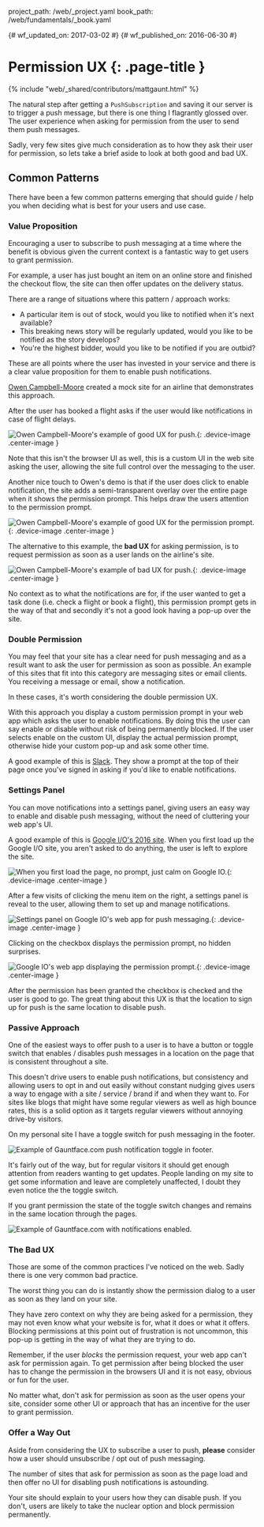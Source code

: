 project_path: /web/_project.yaml
book_path: /web/fundamentals/_book.yaml

{# wf_updated_on: 2017-03-02 #}
{# wf_published_on: 2016-06-30 #}

# Permission UX {: .page-title }

{% include "web/_shared/contributors/mattgaunt.html" %}



The natural step after getting a `PushSubscription` and saving it our server is to trigger a
 push message, but there is one thing I flagrantly glossed over. The user experience when
 asking for permission from the user to send them push messages.

Sadly, very few sites give much consideration as to how they ask their user for permission, so
 lets take a brief aside to look at both good and bad UX.

## Common Patterns

There have been a few common patterns emerging that should guide / help you when deciding what
 is best for your users and use case.

### Value Proposition

Encouraging a user to subscribe to push messaging at a time where the benefit
is obvious given the current context is a fantastic way to get users to grant
permission.

For example, a user has just bought an item on an online store and finished the checkout flow,
 the site can then offer updates on the delivery status.

There are a range of situations where this pattern / approach works:
- A particular item is out of stock, would you like to notified when it's next available?
- This breaking news story will be regularly updated, would you like to be notified as the
 story develops?
- You're the highest bidder, would you like to be notified if you are outbid?

These are all points where the user has invested in your service and there
is a clear value proposition for them to enable push notifications.

[Owen Campbell-Moore](https://twitter.com/owencm) created a mock site for an airline that
 demonstrates this approach.

After the user has booked a flight asks if the user would like notifications in case of flight
 delays.

![Owen Campbell-Moore's example of good UX for
 push.](./images/ux-examples/owen/owen-good-example.png){: .device-image .center-image }

Note that this isn't the browser UI as well, this is a custom UI in the web site asking the
 user, allowing the site full control over the messaging to the user.

Another nice touch to Owen's demo is that if the user does click to enable notification, the
 site adds a semi-transparent overlay over the entire page when it shows the permission prompt.
 This helps draw the users attention to the permission prompt.

![Owen Campbell-Moore's example of good UX for the permission
 prompt.](./images/ux-examples/owen/owen-permission-prompt.png){: .device-image .center-image }

The alternative to this example, the **bad UX** for asking permission, is to  request
 permission as soon as a user lands on the airline's site.

![Owen Campbell-Moore's example of bad UX for
 push.](./images/ux-examples/owen/owen-bad-ux.png){: .device-image .center-image }

No context as to what the notifications are for, if the user wanted to get a task done (i.e.
 check a flight or book a flight), this permission prompt gets in the way of that and secondly
 it's not a good look having a pop-up over the site.

### Double Permission

You may feel that your site has a clear need for push messaging and as a result want to ask the
 user for permission as soon as possible. An example of this sites that fit into this category
 are messaging sites or email clients. You receiving a message or email, show a notification.

In these cases, it's worth considering the double permission UX.

With this approach you display a custom permission prompt in your web app which asks the user
 to enable notifications. By doing this the user can say enable or disable without risk of
 being permanently blocked. If the user selects enable on the custom UI, display the actual
 permission prompt, otherwise hide your custom pop-up and ask some other time.

A good example of this is [Slack](https://slack.com/). They show a prompt at
the top of their page once you've signed in asking if you'd like to enable notifications.



### Settings Panel

You can move notifications into a settings panel, giving users an easy way
to enable and disable push messaging, without the need of cluttering your
web app's UI.

A good example of this is [Google I/O's 2016 site](https://events.google.com/io2016/). When you
 first load up the Google I/O site, you aren't asked to do anything,
the user is left to explore the site.

![When you first load the page, no prompt, just calm on Google
 IO.](./images/ux-examples/google-io/google-io-first-load.png){: .device-image .center-image }

After a few visits of clicking the menu item on the right, a settings panel is reveal to the
 user, allowing them to set up and manage notifications.

![Settings panel on Google IO's web app for push
 messaging.](./images/ux-examples/google-io/google-io-settings-panel.png){: .device-image
 .center-image }

Clicking on the checkbox displays the permission prompt, no hidden surprises.

![Google IO's web app displaying the permission
 prompt.](./images/ux-examples/google-io/google-io-permission-prompt.png){: .device-image
 .center-image }

After the permission has been granted the checkbox is checked and the user is good to go. The
 great thing about this UX is that the location to sign up for push is the same location to
 disable push.



### Passive Approach

One of the easiest ways to offer push to a user is to have a button
or toggle switch that enables / disables push messages in a location
on the page that is consistent throughout a site.

This doesn't drive users to enable push notifications, but consistency and allowing users to
 opt in and out easily without constant nudging gives users a way to engage with a site /
 service / brand if and when they want to. For sites like blogs that might have some regular
 viewers as well as high bounce rates, this is a solid option as it targets regular viewers
 without annoying drive-by visitors.

On my personal site I have a toggle switch for push messaging in the footer.

![Example of Gauntface.com push notification toggle in
 footer.](./images/ux-examples/gauntface/gauntface-intro.png)

It's fairly out of the way, but for regular visitors it should get enough attention from
 readers wanting to get updates. People landing on my site to get some information and leave
 are completely unaffected, I doubt they even notice the the toggle switch.

If you grant permission the state of the toggle switch changes and remains in the same location
 through the pages.

![Example of Gauntface.com with notifications
 enabled.](./images/ux-examples/gauntface/gauntface-enabled.png)

### The Bad UX

Those are some of the common practices I've noticed on the web. Sadly there is one very common
 bad practice.

The worst thing you can do is instantly show the permission dialog to a user as soon as they
 land on your site.

They have zero context on why they are being asked for a permission, they may not even know
 what your website is for, what it does or what it offers. Blocking permissions at this point
 out of frustration is not uncommon, this pop-up is getting in the way of what they are trying
 to do.

Remember, if the user *blocks* the permission request, your web app can't ask for permission
 again. To get permission after being blocked the user has to change the permission in the
 browsers UI and it is not easy, obvious or fun for the user.

No matter what, don't ask for permission as soon as the user opens your site, consider some
 other UI or approach that has an incentive for the user to grant permission.

### Offer a Way Out

Aside from considering the UX to subscribe a user to push, **please** consider how a user
 should unsubscribe / opt out of push messaging.

The number of sites that ask for permission as soon as the page load and then offer no UI for
 disabling push notifications is astounding.



Your site should explain to your users how they can disable push. If you don't, users are
 likely to take the nuclear option and block permission permanently.
